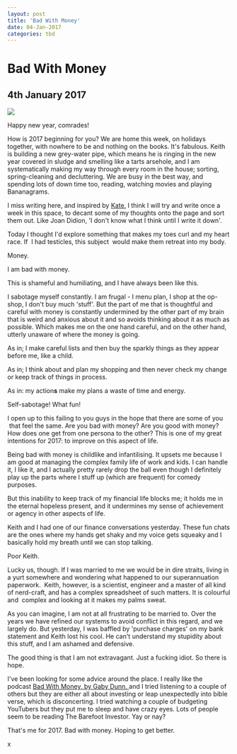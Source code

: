 ```yaml
---
layout: post
title: 'Bad With Money'
date: 04-Jan-2017
categories: tbd
---
```


# Bad With Money

## 4th January 2017

<img src="https://retroloves.files.wordpress.com/2013/04/edwardian-money-bags.jpg?w=625&amp;h=843" />

Happy new year,   comrades!

How is 2017 beginning for you? We are home this week,   on holidays together,   with nowhere to be and nothing on the books. It's fabulous. Keith is building a new grey-water pipe, which means he is ringing in the new year covered in sludge and smelling like a tarts arsehole, and I am systematically making my way through every room in the house; sorting, spring-cleaning and decluttering. We are busy in the best way, and spending lots of down time too, reading, watching movies and playing Bananagrams.

I miss writing here, and inspired by <a href="http://foxslane.blogspot.com.au/">Kate,</a> I think I will try and write once a week in this space, to decant some of my thoughts onto the page and sort them out. Like Joan Didion, 'I don't know what I think until I write it down'.

Today I thought I'd explore something that makes my toes curl and my heart race. If  I had testicles, this subject  would make them retreat into my body.

Money.

I am bad with money.

This is shameful and humiliating, and I have always been like this.

I sabotage myself constantly. I am frugal - I menu plan, I shop at the op-shop, I don't buy much 'stuff'. But the part of me that is thoughtful and careful with money is constantly undermined by the other part of my brain that is weird and anxious about it and so avoids thinking about it as much as possible. Which makes me on the one hand careful, and on the other hand, utterly unaware of where the money is going.

As in; I make careful lists and then buy the sparkly things as they appear before me, like a child.

As in; I think about and plan my shopping and then never check my change or keep track of things in process.

As in: my action**s** make my plans a waste of time and energy.

Self-sabotage! What fun!

I open up to this failing to you guys in the hope that there are some of you  that feel the same. Are you bad with money? Are you good with money? How does one get from one persona to the other? This is one of my great intentions for 2017: to improve on this aspect of life.

Being bad with money is childlike and infantilising. It upsets me because I am good at managing the complex family life of work and kids. I can handle it, I like it, and I actually pretty rarely drop the ball even though I definitely play up the parts where I stuff up (which are frequent) for comedy purposes.

But this inability to keep track of my financial life blocks me; it holds me in the eternal hopeless present, and it undermines my sense of achievement or agency in other aspects of life.

Keith and I had one of our finance conversations yesterday. These fun chats are the ones where my hands get shaky and my voice gets squeaky and I basically hold my breath until we can stop talking.

Poor Keith.

Lucky us, though. If I was married to me we would be in dire straits, living in a yurt somewhere and wondering what happened to our superannuation paperwork.  Keith, however, is a scientist, engineer and a master of all kind of nerd-craft, and has a complex spreadsheet of such matters. It is colourful and  complex and looking at it makes my palms sweat.

As you can imagine, I am not at all frustrating to be married to. Over the years we have refined our systems to avoid conflict in this regard, and we largely do. But yesterday, I was baffled by 'purchase charges' on my bank statement and Keith lost his cool. He can't understand my stupidity about this stuff, and I am ashamed and defensive.

The good thing is that I am not extravagant. Just a fucking idiot. So there is hope.

I've been looking for some advice around the place. I really like the podcast <a href="https://itunes.apple.com/au/podcast/bad-with-money-with-gaby-dunn/id1144712710?mt=2">Bad With Money, by Gaby Dunn. </a>and I tried listening to a couple of others but they are either all about investing or leap unexpectedly into bible verse, which is disconcerting. I tried watching a couple of budgeting YouTubers but they put me to sleep and have crazy eyes. Lots of people seem to be reading The Barefoot Investor. Yay or nay?

That's me for 2017. Bad with money. Hoping to get better.

x
